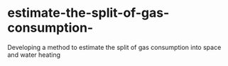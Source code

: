 # estimate-the-split-of-gas-consumption-
Developing a method to estimate the split of gas consumption into space and water heating
